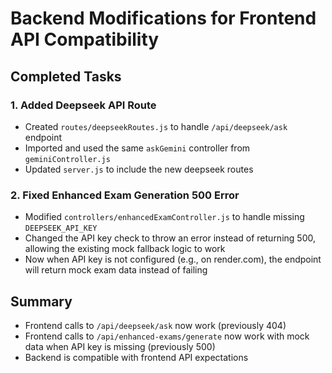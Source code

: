# Backend Modifications for Frontend API Compatibility

## Completed Tasks

### 1. Added Deepseek API Route
- Created `routes/deepseekRoutes.js` to handle `/api/deepseek/ask` endpoint
- Imported and used the same `askGemini` controller from `geminiController.js`
- Updated `server.js` to include the new deepseek routes

### 2. Fixed Enhanced Exam Generation 500 Error
- Modified `controllers/enhancedExamController.js` to handle missing `DEEPSEEK_API_KEY`
- Changed the API key check to throw an error instead of returning 500, allowing the existing mock fallback logic to work
- Now when API key is not configured (e.g., on render.com), the endpoint will return mock exam data instead of failing

## Summary
- Frontend calls to `/api/deepseek/ask` now work (previously 404)
- Frontend calls to `/api/enhanced-exams/generate` now work with mock data when API key is missing (previously 500)
- Backend is compatible with frontend API expectations
